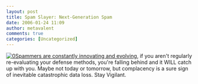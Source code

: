 ```yaml
---
layout: post
title: Spam Slayer: Next-Generation Spam
date: 2006-01-24 11:09
author: metavalent
comments: true
categories: [Uncategorized]
---
```

<!--Lead Photo --><a href="http://news.yahoo.com/s/pcworld/124408"><img src="http://awebcamdarkly.com/images/pcworld.logo.gif" border="0" alt="0" /></a><!-- Commentary --><a href="http://news.yahoo.com/s/pcworld/124408">Spammers are constantly innovating and evolving</a>, if you aren't  regularly re-evaluating your defense methods, you're falling behind and it WILL catch up with you.  Maybe not today or tomorrow, but complacency is a sure sign of inevitable catastrophic data loss.  Stay Vigilant.
